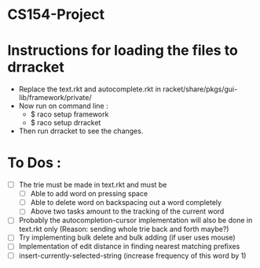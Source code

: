 # CS154-Project #

# Instructions for loading the files to drracket #

* Replace the text.rkt and autocomplete.rkt in racket/share/pkgs/gui-lib/framework/private/
* Now run on command line :
    * $ raco setup framework
    * $ raco setup drracket
* Then run drracket to see the changes.

# To Dos : #

 - [ ] The trie must be made in text.rkt and must be
      - [ ] Able to add word on pressing space
      - [ ] Able to delete word on backspacing out a word completely
      - [ ] Above two tasks amount to the tracking of the current word
 - [ ] Probably the autocompletion-cursor implementation will also be done
      in text.rkt only (Reason: sending whole trie back and forth maybe?)
 - [ ] Try implementing bulk delete and bulk adding (if user uses mouse)
 - [ ] Implementation of edit distance in finding nearest matching prefixes
 - [ ] insert-currently-selected-string (increase frequency of this word by 1)
